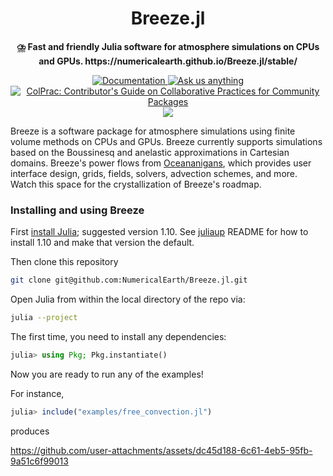 <!-- Title -->
<h1 align="center">
  Breeze.jl
</h1>

<!-- description -->
<p align="center">
  <strong>⛈️ Fast and friendly Julia software for atmosphere simulations on CPUs and GPUs. https://numericalearth.github.io/Breeze.jl/stable/</strong>
</p>

<p align="center">
    <a href="https://numericalearth.github.io/Breeze.jl/dev/">
    <img alt="Documentation" src="https://img.shields.io/badge/documentation-in%20development-orange?style=flat-square">
    </a>
    <a href="https://github.com/NumericalEarth/Breeze.jl/discussions">
    <img alt="Ask us anything" src="https://img.shields.io/badge/Ask%20us-anything-1abc9c.svg?style=flat-square">
  </a>
  <a href="https://github.com/SciML/ColPrac">
    <img alt="ColPrac: Contributor's Guide on Collaborative Practices for Community Packages" src="https://img.shields.io/badge/ColPrac-Contributor's%20Guide-blueviolet?style=flat-square">
  </a>
  <a href="https://codecov.io/gh/NumericalEarth/Breeze.jl" >
    <img src="https://codecov.io/gh/NumericalEarth/Breeze.jl/graph/badge.svg?token=09TZGWKUPV"/>
  </a>
</p>

Breeze is a software package for atmosphere simulations using finite volume methods on CPUs and GPUs.
Breeze currently supports simulations based on the Boussinesq and anelastic approximations in Cartesian domains.
Breeze's power flows from [Oceananigans](https://github.com/CliMA/Oceananigans.jl), which provides user interface design, grids, fields, solvers, advection schemes, and more.
Watch this space for the crystallization of Breeze's roadmap.

### Installing and using Breeze

First [install Julia](https://julialang.org/downloads/); suggested version 1.10. See [juliaup](https://github.com/JuliaLang/juliaup) README for how to install 1.10 and make that version the default.

Then clone this repository

```bash
git clone git@github.com:NumericalEarth/Breeze.jl.git
```

Open Julia from within the local directory of the repo via:

```bash
julia --project
```

The first time, you need to install any dependencies:

```julia
julia> using Pkg; Pkg.instantiate()
```

Now you are ready to run any of the examples!

For instance,

```julia
julia> include("examples/free_convection.jl")
```

produces

https://github.com/user-attachments/assets/dc45d188-6c61-4eb5-95fb-9a51c6f99013
